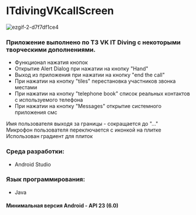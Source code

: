 # ITdivingVKcallScreen  
![ezgif-2-d7f7df1ce4](https://user-images.githubusercontent.com/45320521/221657653-c49f6cdf-0ec2-4ee9-a100-f5a7e383c086.gif)  
### Приложение выполнено по ТЗ VK IT Diving с некоторыми творческими дополнениями.  
- Функционал нажатия кнопок
- Открытие Alert Dialog при нажатии на кнопку "Hand"
- Выход из приложения при нажатии на кнопку "end the call"
- При нажатии на кнопку "tiles" перестановка участников звонка местами
- При нажатии на кнопку "telephone book" список реальных контактов с используемого телефона
- При нажатии на кнопку "Messages" открытие системного приложения смс

Имя пользователя выходя за границы - сокращается до "..."  
Микрофон пользователя переключается с иконкой на плитке
Использован градиент для плиток

### Среда разработки:
- Android Studio

### Язык программирования:
- Java

#### Минимальная версия Android - API 23 (6.0)
